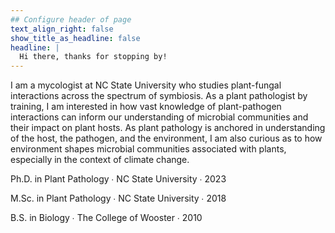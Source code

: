 ```yaml
---
## Configure header of page
text_align_right: false
show_title_as_headline: false
headline: |
  Hi there, thanks for stopping by! 
---
```


<!-- this is a subheadline -->
I am a mycologist at NC State University who studies plant-fungal interactions across the spectrum of symbiosis. As a plant pathologist by training, I am interested in how vast knowledge of plant-pathogen interactions can inform our understanding of microbial communities and their impact on plant hosts. As plant pathology is anchored in understanding of the host, the pathogen, and the environment, I am also curious as to how environment shapes microbial communities associated with plants, especially in the context of climate change.

<i class="fas fa-graduation-cap pr2"></i>Ph.D. in Plant Pathology  &#8729;
 NC State University  &#8729;  2023
 
 <i class="fas fa-graduation-cap pr2"></i>M.Sc. in Plant Pathology  &#8729;
 NC State University  &#8729;  2018

<i class="fas fa-graduation-cap pr2"></i>B.S. in Biology &#8729;
    The College of Wooster  &#8729;  2010